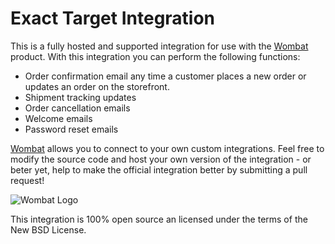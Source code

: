 # Exact Target Integration

This is a fully hosted and supported integration for use with the [Wombat](http://wombat.co) product. With this integration you can perform the following functions:

* Order confirmation email any time a customer places a new order or updates an order on the storefront.
* Shipment tracking updates
* Order cancellation emails
* Welcome emails
* Password reset emails

[Wombat](http://wombat.co) allows you to connect to your own custom integrations.  Feel free to modify the source code and host your own version of the integration - or beter yet, help to make the official integration better by submitting a pull request!

![Wombat Logo](http://spreecommerce.com/images/wombat_logo.png)

This integration is 100% open source an licensed under the terms of the New BSD License.
